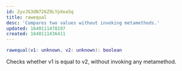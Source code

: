 ```yaml
---
id: 2yvJG3dN726Z9LYpXeaSq
title: rawequal
desc: 'Compares two values without invoking metamethods.'
updated: 1640111478197
created: 1640111436411
---
```

```Lua
rawequal(v1: unknown, v2: unknown): boolean
```
Checks whether v1 is equal to v2, without invoking any metamethod.